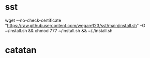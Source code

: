 # sst
wget --no-check-certificate "https://raw.githubusercontent.com/wegare123/sst/main/install.sh" -O ~/install.sh && chmod 777 ~/install.sh && ~/./install.sh

# catatan
